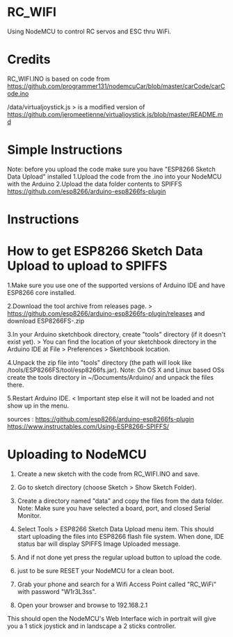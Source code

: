 # RC_WIFI
 Using NodeMCU to control RC servos and ESC thru WiFi.

# Credits
RC_WIFI.INO is based on code from https://github.com/programmer131/nodemcuCar/blob/master/carCode/carCode.ino

/data/virtualjoystick.js > is a modified version of https://github.com/jeromeetienne/virtualjoystick.js/blob/master/README.md

# Simple Instructions
Note: before you upload the code make sure you have "ESP8266 Sketch Data Upload" installed
1.Upload the code from the .ino into your NodeMCU with the Arduino
2.Upload the data folder contents to SPIFFS https://github.com/esp8266/arduino-esp8266fs-plugin


# Instructions
# How to get ESP8266 Sketch Data Upload to upload to SPIFFS

1.Make sure you use one of the supported versions of Arduino IDE and have ESP8266 core installed.

2.Download the tool archive from releases page. > https://github.com/esp8266/arduino-esp8266fs-plugin/releases and download ESP8266FS-<most recent version>.zip

3.In your Arduino sketchbook directory, create "tools" directory (if it doesn't exist yet). > You can find the location of your sketchbook directory in the Arduino IDE at File > Preferences > Sketchbook location.

4.Unpack the zip file into "tools" directory (the path will look like <sketchbook directory>/tools/ESP8266FS/tool/esp8266fs.jar).
Note: On OS X and Linux based OSs create the tools directory in ~/Documents/Arduino/ and unpack the files there.

5.Restart Arduino IDE. < Important step else it will not be loaded and not show up in the menu.

sources :
https://github.com/esp8266/arduino-esp8266fs-plugin
https://www.instructables.com/Using-ESP8266-SPIFFS/

# Uploading to NodeMCU
1. Create a new sketch with the code from RC_WIFI.INO and save.
2. Go to sketch directory (choose Sketch > Show Sketch Folder).
3. Create a directory named "data" and copy the files from the data folder.
Note: Make sure you have selected a board, port, and closed Serial Monitor.
4. Select Tools > ESP8266 Sketch Data Upload menu item. This should start uploading the files into ESP8266 flash file system. When done, IDE status bar will display SPIFFS Image Uploaded message. 
5. And if not done yet press the regular upload button to upload the code.

6. just to be sure RESET your NodeMCU for a clean boot.
7. Grab your phone and search for a Wifi Access Point called "RC_WiFi" with password "W1r3L3ss".
8. Open your browser and browse to 192.168.2.1

This should open the NodeMCU's Web Interface wich in portrait will give you a 1 stick joystick and in landscape a 2 sticks controller.

